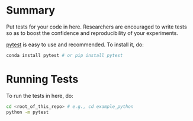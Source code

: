 # Summary
Put tests for your code in here. Researchers are encouraged to write tests so as to boost the confidence and reproducibility of your experiments.

[pytest](https://docs.pytest.org/en/stable/) is easy to use and recommended. To install it, do:
```bash
conda install pytest # or pip install pytest
```

# Running Tests
To run the tests in here, do:

```bash
cd <root_of_this_repo> # e.g., cd example_python
python -m pytest
```
